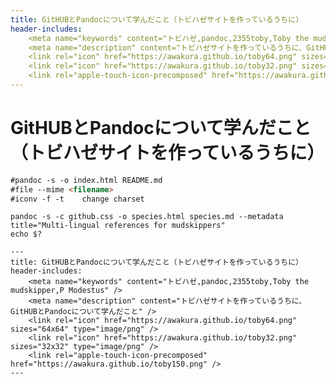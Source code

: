 ```yaml
---
title: GitHUBとPandocについて学んだこと（トビハゼサイトを作っているうちに）
header-includes:
	<meta name="keywords" content="トビハゼ,pandoc,2355toby,Toby the mudskipper,P Modestus" />
	<meta name="description" content="トビハゼサイトを作っているうちに、GitHUBとPandocについて学んだこと" />
	<link rel="icon" href="https://awakura.github.io/toby64.png" sizes="64x64" type="image/png" /> 
	<link rel="icon" href="https://awakura.github.io/toby32.png" sizes="32x32" type="image/png" />  
	<link rel="apple-touch-icon-precomposed" href="https://awakura.github.io/toby150.png" />
---
```


# GitHUBとPandocについて学んだこと（トビハゼサイトを作っているうちに）

```md はutf-8 がデフォルト。困ったら、
#pandoc -s -o index.html README.md
#file --mime <filename>
#iconv -f -t    change charset
```


```titleをコマンドラインで突っ込む
pandoc -s -c github.css -o species.html species.md --metadata title="Multi-lingual references for mudskippers"
echo $?
```

```metaタグやアイコン、titleをmd, Markdown上に記述するには、mdファイル上部に下記のようなYAML風記述を書いてpandocで変換すればOK
---
title: GitHUBとPandocについて学んだこと（トビハゼサイトを作っているうちに）
header-includes:
	<meta name="keywords" content="トビハゼ,pandoc,2355toby,Toby the mudskipper,P Modestus" />
	<meta name="description" content="トビハゼサイトを作っているうちに、GitHUBとPandocについて学んだこと" />
	<link rel="icon" href="https://awakura.github.io/toby64.png" sizes="64x64" type="image/png" /> 
	<link rel="icon" href="https://awakura.github.io/toby32.png" sizes="32x32" type="image/png" />  
	<link rel="apple-touch-icon-precomposed" href="https://awakura.github.io/toby150.png" />
---
```

